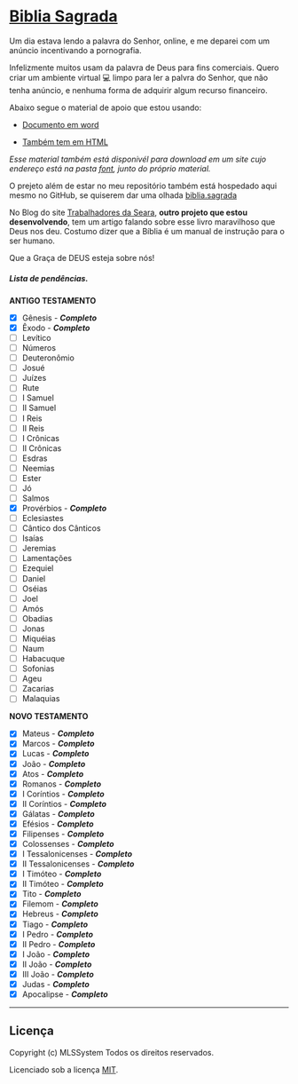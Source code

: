 # [Biblia Sagrada](https://mlssystem.github.io/biblia.sagrada)

Um dia estava lendo a palavra do Senhor, online, e me deparei com um anúncio incentivando a pornografia. 

Infelizmente muitos usam da palavra de Deus para fins comerciais. Quero criar um ambiente virtual :computer: limpo para ler a palvra do Senhor, que não tenha anúncio, e nenhuma forma de adquirir algum recurso financeiro. 

Abaixo segue o material de apoio que estou usando:

* [Documento em word](https://github.com/mlssystem/biblia.sagrada/tree/master/font)

* [Também tem em HTML](https://github.com/mlssystem/biblia.sagrada/tree/master/font)

_Esse material também está disponivél para download em um site cujo endereço está na pasta [font](https://github.com/mlssystem/biblia.sagrada/tree/master/font), junto do próprio material._

O prejeto além de estar no meu repositório também está hospedado aqui mesmo no GitHub, se quiserem dar uma olhada [biblia.sagrada](https://mlssystem.github.io/biblia.sagrada/)

No Blog do site [Trabalhadores da Seara](https://mlssystem.github.io/trabalhadoresdaseara/biblia-sagrada.html#), **outro projeto que estou desenvolvendo**, tem um artigo falando sobre esse livro maravilhoso que Deus nos deu. Costumo dizer que a Bíblia é um manual de instrução para o ser humano.

Que a Graça de DEUS esteja sobre nós!

##### Lista de pendências.

**ANTIGO TESTAMENTO**

- [x] Gênesis - __*Completo*__
- [x] Êxodo - __*Completo*__
- [ ] Levítico
- [ ] Números
- [ ] Deuteronômio
- [ ] Josué
- [ ] Juízes
- [ ] Rute
- [ ] I Samuel
- [ ] II Samuel
- [ ] I Reis	
- [ ] II Reis
- [ ] I Crônicas
- [ ] II Crônicas
- [ ] Esdras
- [ ] Neemias
- [ ] Ester
- [ ] Jó
- [ ] Salmos
- [x] Provérbios - __*Completo*__
- [ ] Eclesiastes
- [ ] Cântico dos Cânticos
- [ ] Isaías
- [ ] Jeremias
- [ ] Lamentações
- [ ] Ezequiel
- [ ] Daniel
- [ ] Oséias
- [ ] Joel
- [ ] Amós
- [ ] Obadias
- [ ] Jonas
- [ ] Miquéias
- [ ] Naum
- [ ] Habacuque
- [ ] Sofonias
- [ ] Ageu
- [ ] Zacarias
- [ ] Malaquias	

**NOVO TESTAMENTO**

- [x] Mateus - __*Completo*__
- [x] Marcos - __*Completo*__
- [x] Lucas - __*Completo*__
- [X] João - __*Completo*__
- [X] Atos - __*Completo*__
- [X] Romanos - __*Completo*__
- [X] I Coríntios - __*Completo*__
- [X] II Coríntios - __*Completo*__
- [X] Gálatas - __*Completo*__
- [x] Efésios - __*Completo*__
- [X] Filipenses - __*Completo*__
- [X] Colossenses - __*Completo*__
- [X] I Tessalonicenses - __*Completo*__
- [X] II Tessalonicenses - __*Completo*__
- [X] I Timóteo - __*Completo*__
- [X] II Timóteo - __*Completo*__
- [X] Tito - __*Completo*__
- [X] Filemom - __*Completo*__
- [X] Hebreus - __*Completo*__
- [X] Tiago - __*Completo*__
- [X] I Pedro - __*Completo*__
- [X] II Pedro - __*Completo*__
- [X] I João - __*Completo*__
- [X] II João - __*Completo*__
- [X] III João - __*Completo*__
- [X] Judas - __*Completo*__
- [X] Apocalipse - __*Completo*__	

---

## Licença

Copyright (c) MLSSystem Todos os direitos reservados.

Licenciado sob a licença [MIT](LICENSE.txt).
